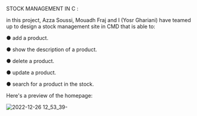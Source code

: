 STOCK MANAGEMENT IN C :




in this project, Azza Soussi, Mouadh Fraj and I (Yosr Ghariani) have teamed up to design a stock management site in CMD that is able to:

● add a product.

● show the description of a product.

● delete a product.

● update a product.

● search for a product in the stock.













Here's a preview of the homepage:

![2022-12-26 12_53_39-](https://user-images.githubusercontent.com/114835225/209546077-97ac5ffe-00d4-422d-a175-954fefdb67ee.png)
